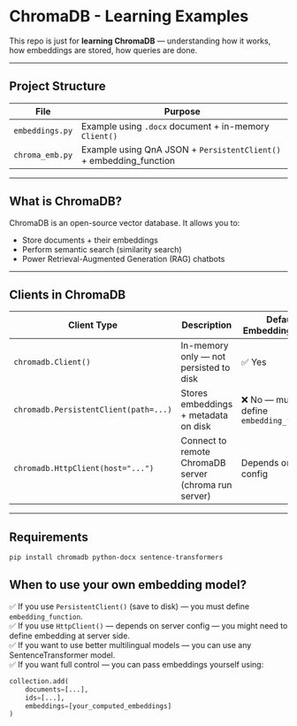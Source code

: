 # ChromaDB - Learning Examples

This repo is just for **learning ChromaDB** — understanding how it works, how embeddings are stored, how queries are done.

---

## Project Structure

| File | Purpose |
|------|---------|
| `embeddings.py` | Example using `.docx` document + in-memory `Client()` |
| `chroma_emb.py` | Example using QnA JSON + `PersistentClient()` + embedding_function |

---

## What is ChromaDB?

ChromaDB is an open-source vector database. It allows you to:

- Store documents + their embeddings
- Perform semantic search (similarity search)
- Power Retrieval-Augmented Generation (RAG) chatbots

---

## Clients in ChromaDB

| Client Type | Description | Default Embedding Model |
|-------------|-------------|------------------------|
| `chromadb.Client()` | In-memory only — not persisted to disk | ✅ Yes |
| `chromadb.PersistentClient(path=...)` | Stores embeddings + metadata on disk | ❌ No — must define `embedding_function` |
| `chromadb.HttpClient(host="...")` | Connect to remote ChromaDB server (chroma run server) | Depends on server config |

---

## Requirements

```bash
pip install chromadb python-docx sentence-transformers

```

## When to use your own embedding model?

✅ If you use `PersistentClient()` (save to disk) — you must define `embedding_function`.  
✅ If you use `HttpClient()` — depends on server config — you might need to define embedding at server side.  
✅ If you want to use better multilingual models — you can use any SentenceTransformer model.  
✅ If you want full control — you can pass embeddings yourself using:

```python
collection.add(
    documents=[...],
    ids=[...],
    embeddings=[your_computed_embeddings]
)
